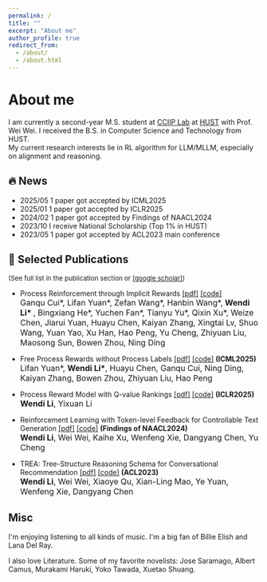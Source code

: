 ```yaml
---
permalink: /
title: ""
excerpt: "About me"
author_profile: true
redirect_from:
  - /about/
  - /about.html
---
```



# About me
I am currently a second-year M.S. student at  <a href="https://cciip.cs.hust.edu.cn/">CCIIP Lab</a> at <a href="https://hust.edu.cn/" target="_blank" rel="noopener">HUST</a> with Prof. Wei Wei. I received the B.S. in Computer Science and Technology from HUST. <br>
My current research interests lie in RL algorithm for LLM/MLLM, especially on alignment and reasoning.

<!-- ## News -->
## 🔥 News
- 2025/05 1 paper got accepted by ICML2025
- 2025/01 1 paper got accepted by ICLR2025
- 2024/02 1 paper got accepted by Findings of NAACL2024
- 2023/10 I receive National Scholarship (Top 1% in HUST) 
- 2023/05 1 paper got accepted by ACL2023 main conference


## 📝 Selected Publications 

<font size=2> (See full list in the publication section or <a href="https://scholar.google.com/citations?user=hK19TbcAAAAJ&hl=zh-CN">[google scholar]</a>)</font>

- Process Reinforcement through Implicit Rewards <a href="https://arxiv.org/pdf/2502.01456">[pdf]</a> <a href="https://github.com/PRIME-RL/PRIME">[code]</a>   <br>
  <font size=3> Ganqu Cui*, Lifan Yuan*, Zefan Wang*, Hanbin Wang*, <b>Wendi Li* </b>, Bingxiang He*, Yuchen Fan*, Tianyu Yu*, Qixin Xu*, Weize Chen, Jiarui Yuan, Huayu Chen, Kaiyan Zhang, Xingtai Lv, Shuo Wang, Yuan Yao, Xu Han, Hao Peng, Yu Cheng, Zhiyuan Liu, Maosong Sun, Bowen Zhou, Ning Ding </font><br>

- Free Process Rewards without Process Labels <a href="https://arxiv.org/pdf/2412.01981">[pdf]</a> <a href="https://github.com/lifan-yuan/ImplicitPRM">[code]</a> <b>(ICML2025)</b>   <br>
  <font size=3> Lifan Yuan*, <b>Wendi Li*</b>, Huayu Chen, Ganqu Cui, Ning Ding, Kaiyan Zhang, Bowen Zhou, Zhiyuan Liu, Hao Peng </font><br>

- Process Reward Model with Q-value Rankings <a href="https://arxiv.org/pdf/2410.11287">[pdf]</a> <a href="https://github.com/WindyLee0822/Process_Q_Model">[code]</a> <b>(ICLR2025)</b> <br>  <font size=3><b>Wendi Li</b>, Yixuan Li </font><br>

- Reinforcement Learning with Token-level Feedback for Controllable Text Generation <a href="https://arxiv.org/pdf/2403.11558">[pdf]</a> <a href="https://github.com/WindyLee0822/CTG">[code]</a> <b>(Findings of NAACL2024)</b> <br> 
    <font size=3> <b>Wendi Li</b>, Wei Wei, Kaihe Xu, Wenfeng Xie, Dangyang Chen, Yu Cheng </font><br>

- TREA: Tree-Structure Reasoning Schema for Conversational Recommendation <a href="https://arxiv.org/pdf/2307.10543.pdf">[pdf]</a> <a href="https://github.com/WindyLee0822/TREA">[code]</a>  <b>(ACL2023)</b> <br>
  <font size=3><b>Wendi Li</b>, Wei Wei, Xiaoye Qu, Xian-Ling Mao, Ye Yuan, Wenfeng Xie, Dangyang Chen </font><br>


## Misc

I'm enjoying listening to all kinds of music. I'm a big fan of Billie Elish and Lana Del Ray.

I also love Literature. Some of my favorite novelists: Jose Saramago, Albert Camus, Murakami Haruki, Yoko Tawada, Xuetao Shuang.




